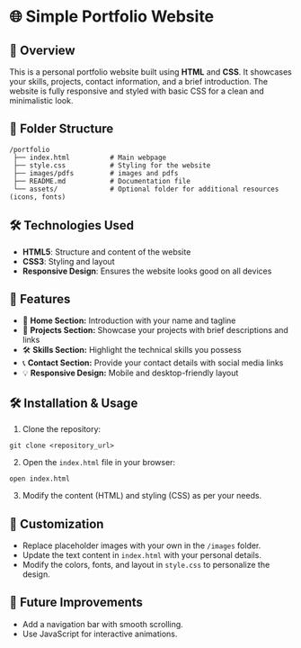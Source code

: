 # 🌐 Simple Portfolio Website

## 🚀 **Overview**
This is a personal portfolio website built using **HTML** and **CSS**. It showcases your skills, projects, contact information, and a brief introduction. The website is fully responsive and styled with basic CSS for a clean and minimalistic look.

## 📁 **Folder Structure**
```
/portfolio
 ├── index.html          # Main webpage
 ├── style.css           # Styling for the website
 ├── images/pdfs         # images and pdfs
 ├── README.md           # Documentation file
 └── assets/             # Optional folder for additional resources (icons, fonts)
```

## 🛠️ **Technologies Used**
- **HTML5**: Structure and content of the website
- **CSS3**: Styling and layout
- **Responsive Design**: Ensures the website looks good on all devices

## 🎯 **Features**
- 📄 **Home Section:** Introduction with your name and tagline
- 💼 **Projects Section:** Showcase your projects with brief descriptions and links
- 🛠️ **Skills Section:** Highlight the technical skills you possess
- 📞 **Contact Section:** Provide your contact details with social media links
- 💡 **Responsive Design:** Mobile and desktop-friendly layout

## 🛠️ **Installation & Usage**
1. Clone the repository:
```
git clone <repository_url>
```
2. Open the `index.html` file in your browser:
```
open index.html
```
3. Modify the content (HTML) and styling (CSS) as per your needs.

## 🌟 **Customization**
- Replace placeholder images with your own in the `/images` folder.
- Update the text content in `index.html` with your personal details.
- Modify the colors, fonts, and layout in `style.css` to personalize the design.

## 📝 **Future Improvements**
- Add a navigation bar with smooth scrolling.
- Use JavaScript for interactive animations.

